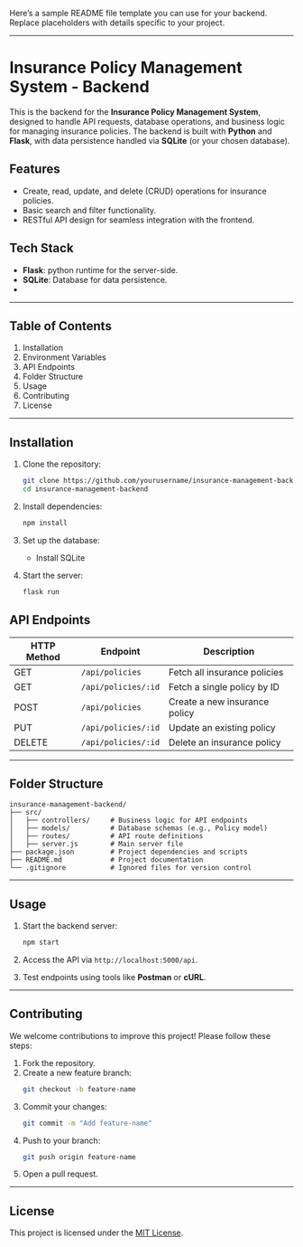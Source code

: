 Here’s a sample README file template you can use for your backend. Replace placeholders with details specific to your project.

---

# Insurance Policy Management System - Backend

This is the backend for the **Insurance Policy Management System**, designed to handle API requests, database operations, and business logic for managing insurance policies. The backend is built with **Python** and **Flask**, with data persistence handled via **SQLite** (or your chosen database).

## Features

- Create, read, update, and delete (CRUD) operations for insurance policies.
- Basic search and filter functionality.
- RESTful API design for seamless integration with the frontend.

## Tech Stack

- **Flask**: python runtime for the server-side.
- **SQLite**: Database for data persistence.
- 

---

## Table of Contents

1. Installation
2. Environment Variables
3. API Endpoints
4. Folder Structure
5. Usage
6. Contributing
7. License

---

## Installation

1. Clone the repository:
   ```bash
   git clone https://github.com/yourusername/insurance-management-backend.git
   cd insurance-management-backend
   ```

2. Install dependencies:
   ```bash
   npm install
   ```

3. Set up the database:
   - Install SQLite

4. Start the server:
   ```bash
   flask run
   ```

## API Endpoints

| HTTP Method | Endpoint          | Description                     
|-------------|-------------------|-----------------------------------
| GET         | `/api/policies`  | Fetch all insurance policies     
| GET         | `/api/policies/:id` | Fetch a single policy by ID      
| POST        | `/api/policies`  | Create a new insurance policy    
| PUT         | `/api/policies/:id` | Update an existing policy        
| DELETE      | `/api/policies/:id` | Delete an insurance policy                                                            

---

## Folder Structure

```
insurance-management-backend/
├── src/
│   ├── controllers/     # Business logic for API endpoints
│   ├── models/          # Database schemas (e.g., Policy model)
│   ├── routes/          # API route definitions
│   ├── server.js        # Main server file
├── package.json         # Project dependencies and scripts
├── README.md            # Project documentation
└── .gitignore           # Ignored files for version control
```

---

## Usage

1. Start the backend server:
   ```bash
   npm start
   ```

2. Access the API via `http://localhost:5000/api`.

3. Test endpoints using tools like **Postman** or **cURL**.

---

## Contributing

We welcome contributions to improve this project! Please follow these steps:

1. Fork the repository.
2. Create a new feature branch:
   ```bash
   git checkout -b feature-name
   ```
3. Commit your changes:
   ```bash
   git commit -m "Add feature-name"
   ```
4. Push to your branch:
   ```bash
   git push origin feature-name
   ```
5. Open a pull request.

---

## License

This project is licensed under the [MIT License](LICENSE).
